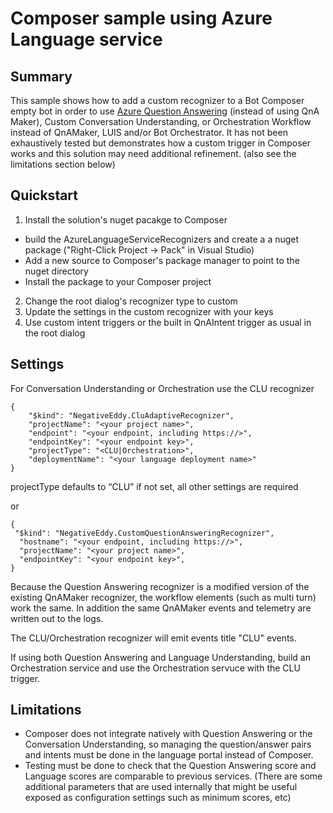 # Composer sample using Azure Language service 

## Summary
This sample shows how to add a custom recognizer to a Bot Composer empty bot in order to use [Azure Question Answering](https://azure.microsoft.com/en-us/products/cognitive-services/question-answering/) (instead of using QnA Maker), Custom Conversation Understanding, or Orchestration Workflow instead of QnAMaker, LUIS and/or Bot Orchestrator. It has not been exhaustively tested but demonstrates how a custom trigger in Composer works and this solution may need additional refinement. (also see the limitations section below)

## Quickstart
1. Install the solution's nuget pacakge to Composer
  - build the AzureLanguageServiceRecognizers and create a a nuget package ("Right-Click Project -> Pack" in Visual Studio)
  - Add a new source to Composer's package manager to point to the nuget directory
  - Install the package to your Composer project
2. Change the root dialog's recognizer type to custom
4. Update the settings in the custom recognizer with your keys 
3. Use custom intent triggers or the built in QnAIntent trigger as usual in the root dialog

## Settings
For Conversation Understanding or Orchestration use the CLU recognizer
```
{
    "$kind": "NegativeEddy.CluAdaptiveRecognizer",
    "projectName": "<your project name>",
    "endpoint": "<your endpoint, including https://>",
    "endpointKey": "<your endpoint key>",
    "projectType": "<CLU|Orchestration>",
    "deploymentName": "<your language deployment name>"
}
```
projectType defaults to “CLU” if not set, all other settings are required

or 

```
{
 "$kind": "NegativeEddy.CustomQuestionAnsweringRecognizer",
  "hostname": "<your endpoint, including https://>",
  "projectName": "<your project name>",
  "endpointKey": "<your endpoint key>",
}
```

Because the Question Answering recognizer is a modified version of the existing QnAMaker recognizer, the workflow elements (such as multi turn) work the same. In addition the same QnAMaker events and telemetry are written out to the logs.

The CLU/Orchestration recognizer will emit events title "CLU" events.

If using both Question Answering and Language Understanding, build an Orchestration service and use the Orchestration servuce with the CLU trigger.

## Limitations

* Composer does not integrate natively with Question Answering or the Conversation Understanding, so managing the question/answer pairs and intents must be done in the language portal instead of Composer.
* Testing must be done to check that the Question Answering score and Language scores are comparable to previous services. (There are some additional parameters that are used internally that might be useful exposed as configuration settings such as minimum scores, etc)
